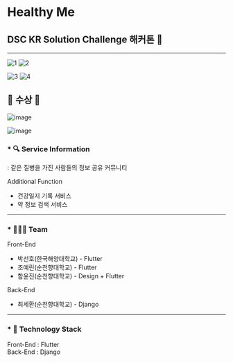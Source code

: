 # Healthy Me  

## DSC KR Solution Challenge 해커톤 🚩  

---
![1](https://github.com/Healthy-Me/healthy_me_frontend/assets/59801728/ac156eef-3dbd-492d-bc5d-3094345c48f0)
![2](https://github.com/Healthy-Me/healthy_me_frontend/assets/59801728/e57a9a47-ff05-4558-92a8-6b02e5a975f2)


![3](https://github.com/Healthy-Me/healthy_me_frontend/assets/59801728/aef43540-f213-4828-aa8b-e302352b0089)
![4](https://github.com/Healthy-Me/healthy_me_frontend/assets/59801728/f1c184ff-d908-43d7-bc8b-4c5974cf1f35)

## 🎺 수상 🎺
![image](https://user-images.githubusercontent.com/64149514/107139297-7e7e1800-695d-11eb-9b21-631501207176.png)

![image](https://user-images.githubusercontent.com/64149514/107143086-649cff00-6976-11eb-88c5-7f9e4b5c2577.png)

### * 🔍 Service Information
: 같은 질병을 가진 사람들의 정보 공유 커뮤니티  

Additional Function 
* 건강일지 기록 서비스  
* 약 정보 검색 서비스  

---

### * 👨‍👨‍👧 Team
Front-End
* 박선호(한국해양대학교) - Flutter  
* 조예린(순천향대학교) - Flutter  
* 함윤진(순천향대학교) - Design + Flutter  

Back-End
* 최세환(순천향대학교) - Django  

---

### * 🔔 Technology Stack
Front-End : Flutter  
Back-End : Django
